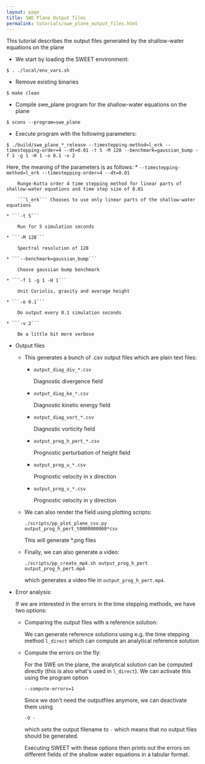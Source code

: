 ```yaml
---
layout: page
title: SWE Plane Output files
permalink: tutorials/swe_plane_output_files.html
---
```



This tutorial describes the output files generated by the shallow-water equations on the plane

* We start by loading the SWEET environment:
```
$ . ./local/env_vars.sh
```

* Remove existing binaries
```
$ make clean
```

* Compile swe_plane program for the shallow-water equations on the plane
```
$ scons --program=swe_plane
```

* Execute program with the following parameters:
```
$ ./build/swe_plane_*_release --timestepping-method=l_erk --timestepping-order=4 --dt=0.01 -t 5 -M 128 --benchmark=gaussian_bump -f 1 -g 1 -H 1 -o 0.1 -v 2
```
Here, the meaning of the parameters is as follows:
	* ```--timestepping-method=l_erk --timestepping-order=4 --dt=0.01```

		Runge-Kutta order 4 time stepping method for linear parts of shallow-water equations and time step size of 0.01

		```l_erk``` Chooses to use only linear parts of the shallow-water equations

	* ```-t 5```

		Run for 5 simulation seconds

	* ```-M 128```

		Spectral resolution of 128

	* ```--benchmark=gaussian_bump```

		Choose gaussian bump benchmark

	* ```-f 1 -g 1 -H 1```

		Unit Coriolis, gravity and average height

	* ```-o 0.1```

		Do output every 0.1 simulation seconds

	* ```-v 2```

		Be a little bit more verbose


* Output files

	* This generates a bunch of .csv output files which are plain text files:

		* ```output_diag_div_*.csv```

			Diagnostic divergence field

		* ```output_diag_ke_*.csv```

			Diagnostic kinetic energy field

		* ```output_diag_vort_*.csv```

			Diagnostic vorticity field

		* ```output_prog_h_pert_*.csv```

			Prognostic perturbation of height field

		* ```output_prog_u_*.csv```

			Prognostic velocity in x direction

		* ```output_prog_v_*.csv```

			Prognostic velocity in y direction

	* We can also render the field using plotting scripts:

		```
		./scripts/pp_plot_plane_csv.py output_prog_h_pert_t0000000000*csv
		```

		This will generate *.png files

	* Finally, we can also generate a video:

		```
		./scripts/pp_create_mp4.sh output_prog_h_pert output_prog_h_pert.mp4
		```

		which generates a video file in ```output_prog_h_pert.mp4```.

* Error analysis:

	If we are interested in the errors in the time stepping methods, we have two options:

	* Comparing the output files with a reference solution:
	
		We can generate reference solutions using e.g. the time stepping method ```l_direct``` which can compute an analytical reference solution

	* Compute the errors on the fly:

		For the SWE on the plane, the analytical solution can be computed directly (this is also what's used in ```l_direct```).
		We can activate this using the program option

		```--compute-errors=1```

		Since we don't need the outputfiles anymore, we can deactivate them using

		```-O -```

		which sets the output filename to ```-``` which means that no output files should be generated.

		Executing SWEET with these options then prints out the errors on different fields of the shallow water equations in a tabular format.
